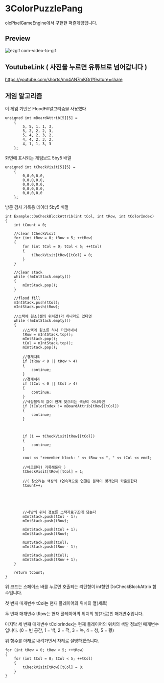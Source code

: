 # 3ColorPuzzlePang
 olcPixelGameEngine에서 구현한 퍼즐게임입니다.

## Preview
![ezgif com-video-to-gif](https://github.com/poi001/olcPixelGameEngine_3ColorPuzzlePang/assets/107660181/42b53f70-0027-4450-bbde-ce3235de601b)

## YoutubeLink ( 사진을 누르면 유튜브로 넘어갑니다 )
https://youtube.com/shorts/mn4AN7mKGrI?feature=share

## 게임 알고리즘
이 게임 기반은 FloodFill알고리즘을 사용했다

```
unsigned int mBoardAttrib[5][5] =
	{
		5, 5, 1, 1, 3,
		5, 2, 2, 2, 3,
		5, 4, 2, 3, 2,
		4, 4, 2, 3, 2,
		4, 1, 1, 3, 3
	};
```

화면에 표시되는 게임보드 5by5 배열

```
unsigned int tCheckVisit[5][5] =
	{
		0,0,0,0,0,
		0,0,0,0,0,
		0,0,0,0,0,
		0,0,0,0,0,
		0,0,0,0,0
	};
```

방문 검사 기록용 데이터 5by5 배열

```
int Example::DoCheckBlockAttrib(int tCol, int tRow, int tColorIndex)
{
	int tCount = 0;

	//clear tCheckVisit
	for (int tRow = 0; tRow < 5; ++tRow)
	{
		for (int tCol = 0; tCol < 5; ++tCol)
		{
			tCheckVisit[tRow][tCol] = 0;
		}
	}

	//clear stack
	while (!mIntStack.empty())
	{
		mIntStack.pop();
	}

	//flood fill
	mIntStack.push(tCol);
	mIntStack.push(tRow);

	//스택에 원소(셀의 위치값)가 하나라도 있다면
	while (!mIntStack.empty())
	{
		//스택에 원소를 하나 끄집어내서 
		tRow = mIntStack.top();
		mIntStack.pop();
		tCol = mIntStack.top();
		mIntStack.pop();

		//경계처리
		if (tRow < 0 || tRow > 4)
		{
			continue;
		}
		//경계처리
		if (tCol < 0 || tCol > 4)
		{
			continue;
		}
		//색상블럭의 값이 현재 찾으려는 색상이 아니라면 
		if (tColorIndex != mBoardAttrib[tRow][tCol])
		{
			continue;
		}



		if (1 == tCheckVisit[tRow][tCol])
		{
			continue;
		}

		cout << "remember block: " << tRow << ", " << tCol << endl;

		//체크한다( 기록해둔다 )
		tCheckVisit[tRow][tCol] = 1;

		//( 찾으려는 색상의 )연속적으로 연결된 블럭이 몇개인지 카운트한다 
		tCount++;





		//사방의 위치 정보를 스택자료구조에 담는다
		mIntStack.push(tCol - 1);
		mIntStack.push(tRow);

		mIntStack.push(tCol + 1);
		mIntStack.push(tRow);

		mIntStack.push(tCol);
		mIntStack.push(tRow - 1);

		mIntStack.push(tCol);
		mIntStack.push(tRow + 1);
	}

	return tCount;
}
```

위 코드는 스페이스 바를 누르면 호출되는 리턴형이 int형인 DoCheckBlockAttrib 함수입니다.

첫 번째 매개변수 tCol는 현재 플레이어의 위치의 열(세로)

두 번째 매개변수 tRow는 현재 플레이어의 위치의 행(가로)인 매개변수입니다.

마지막 세 번쨰 매개변수 tColorIndex는 현재 플레이어의 위치의 색깔 정보인 매개변수입니다. (0 = 빈 공간, 1 = 백, 2 = 적, 3 = 녹, 4 = 청, 5 = 황)

위 함수를 아래로 내려가면서 차례로 설명하겠습니다.

```
for (int tRow = 0; tRow < 5; ++tRow)
{
	for (int tCol = 0; tCol < 5; ++tCol)
	{
		tCheckVisit[tRow][tCol] = 0;
	}
}
```


